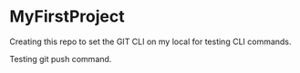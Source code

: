 # MyFirstProject
Creating this repo to set the GIT CLI on my local for testing CLI commands.


Testing git push command.